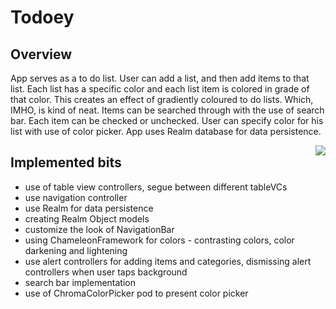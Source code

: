 # Todoey

## Overview
App serves as a to do list. User can add a list, and then add items to that list. Each list has a specific color and 
each list item is colored in grade of that color.  This creates an effect of gradiently coloured to do lists. Which, 
IMHO, is kind of neat.
Items can be searched through with the use of search bar. Each item can be checked or unchecked.
User can specify color for his list with use of color picker. App uses Realm database for data 
persistence.

<img align="right" src="todoey.gif">


## Implemented bits
* use of table view controllers, segue between different tableVCs
* use navigation controller 
* use Realm for data persistence 
* creating Realm Object models
* customize the look of NavigationBar
* using ChameleonFramework for colors - contrasting colors, color darkening and lightening
* use alert controllers for adding items and categories, dismissing alert controllers when user taps background
* search bar implementation
* use of ChromaColorPicker pod to present color picker

